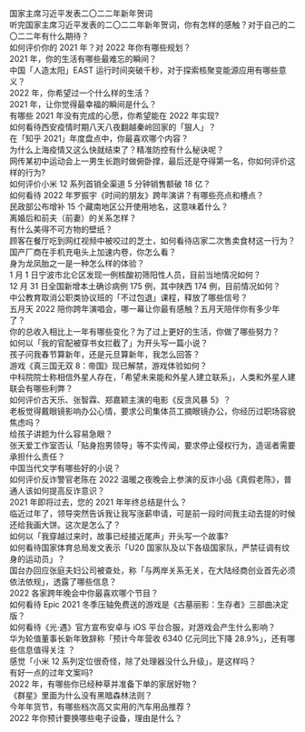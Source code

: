 国家主席习近平发表二〇二二年新年贺词  
听完国家主席习近平发表的二〇二二年新年贺词，你有怎样的感触？对于自己的二〇二二年有什么期待？  
如何评价你的 2021 年？对 2022 年你有哪些规划？  
2021 年，你的生活有哪些最难忘的瞬间？  
中国「人造太阳」EAST 运行时间突破千秒，对于探索核聚变能源应用有哪些意义？  
2022 年，你希望过一个什么样的生活？  
2021 年，让你觉得最幸福的瞬间是什么？  
有哪些 2021 年没有完成的心愿，你希望能在 2022 年实现?  
如何看待西安疫情时期八天八夜翻越秦岭回家的「狠人」？  
在「知乎 2021」年度盘点中，你最喜欢哪个内容？  
为什么上海疫情又这么快就结束了？精准防控有什么秘诀呢？  
网传某初中运动会上一男生长跑时做俯卧撑，最后还是夺得第一名，你如何评价这样的行为?  
如何评价小米 12 系列首销全渠道 5 分钟销售额破 18 亿？  
如何看待 2022 年罗振宇《时间的朋友》跨年演讲？有哪些亮点和槽点？  
民政部公布增补 15 个藏南地区公开使用地名，这意味着什么？  
离婚后和前夫（前妻）的关系怎样？  
有什么美得不可方物的壁纸？  
顾客在餐厅吃到网红视频中被咬过的芝士，如何看待店家二次售卖食材这一行为？  
国产厂商在手机充电头上加速内卷，你怎么看？  
身为龙凤胎之一是一种怎么样的体验？  
1 月 1 日宁波市北仑区发现一例核酸初筛阳性人员，目前当地情况如何？  
12 月 31 日全国新增本土确诊病例 175 例，其中陕西  174 例，目前情况如何？  
中公教育取消公职类协议班的「不过包退」课程，释放了哪些信号？  
五月天 2022 陪你跨年演唱会，哪一幕让你最有感触？五月天陪伴你有多少年了？  
你的总收入相比上一年有哪些变化？为了过上更好的生活，你做了哪些努力？  
如何以「我的官配被穿书女拦截了」为开头写一篇小说？  
孩子问我春节算新年，还是元旦算新年，我怎么回答？  
游戏《真三国无双 8：帝国》现已解禁，游戏体验如何？  
中科院院士称相信外星人存在，「希望未来能和外星人建立联系」，人类和外星人建联会有哪些利弊？  
如何评价古天乐、张智霖、郑嘉颖主演的电影《反贪风暴 5》？  
老板觉得戴眼镜影响办公心情，要求公司集体员工摘眼镜办公，你经历过职场容貌焦虑吗？  
给孩子讲题为什么容易急眼？  
张天爱工作室否认「贴身抱男领导」等不实传闻，要求停止侵权行为，造谣者需要承担什么责任？  
中国当代文学有哪些好的小说？  
如何评价反诈警官老陈在 2022 温暖之夜晚会上参演的反诈小品《真假老陈》，普通人该如何提高反诈意识？  
2021 年即将过去，您的 2021 年年终总结是什么？  
临近过年了，领导突然告诉我让我写涨薪申请，可是前一段时间我主动去提的时候还给我画大饼。这次是怎么了？  
如何以「我穿越过来时，故事已经接近尾声」开头写一个故事?  
如何看待国家体育总局发文表示「U20 国家队及以下各级国家队，严禁征调有纹身的运动员」？  
国台办回应张庭夫妇公司被查处，称「与两岸关系无关，在大陆经商创业首先必须依法依规」，透露了哪些信息？  
2022 各家跨年晚会中你最喜欢哪个节目？  
如何看待 Epic 2021 冬季压轴免费送的游戏是《古墓丽影：生存者》三部曲决定版？  
如何看待《光·遇》官方宣布安卓与 iOS 平台合服，对游戏会产生什么影响？  
华为轮值董事长新年致辞称「预计今年营收 6340 亿元同比下降 28.9%」，还有哪些信息值得关注 ？  
感觉「小米 12 系列定位很奇怪，除了处理器没什么升级」，是这样吗？  
有好一点的过年文案吗?  
2022 年，有哪些你已经种草并准备下单的家居好物？  
《群星》里面为什么没有黑暗森林法则？  
今年年货节，有哪些档次高又实用的汽车用品推荐？  
2022 年你预计要换哪些电子设备，理由是什么？  
